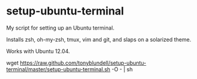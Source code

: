 setup-ubuntu-terminal
=====================

My script for setting up an Ubuntu terminal.

Installs zsh, oh-my-zsh, tmux, vim and git, and slaps on a solarized theme.

Works with Ubuntu 12.04.

wget https://raw.github.com/tonyblundell/setup-ubuntu-terminal/master/setup-ubuntu-terminal.sh -O - | sh
